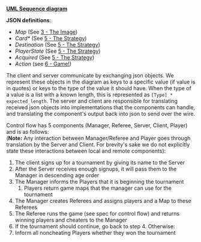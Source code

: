 **[UML Sequence diagram](https://github.ccs.neu.edu/CS4500-F21/great-falls/blob/master/Trains/Other/images/interaction_diagram_player_admins.svg)**

**JSON definitions**:
- _Map_ (See [3 - The Image](https://www.ccs.neu.edu/home/matthias/4500-f21/3.html))
- _Card*_ (See [5 - The Strategy](https://www.ccs.neu.edu/home/matthias/4500-f21/5.html#%28tech._card%2A%29))
- _Destination_ (See [5 - The Strategy](https://www.ccs.neu.edu/home/matthias/4500-f21/5.html#%28tech._card%2A%29))
- _PlayerState_ (See [5 - The Strategy](https://www.ccs.neu.edu/home/matthias/4500-f21/5.html#%28tech._card%2A%29))
- _Acquired_ (See [5 - The Strategy](https://www.ccs.neu.edu/home/matthias/4500-f21/5.html#%28tech._card%2A%29))
- _Action_ (see [6 - Game!](https://www.ccs.neu.edu/home/matthias/4500-f21/6.html))

The client and server communicate by exchanging json objects. We represent these 
objects in the diagram as keys to a specific value (if value is in quotes) or keys
to the type of the value it should have. When the type of a value is a list with
a known length, this is represented as `[Type] * expected_length`. The server and client are responsible
for translating received json objects into implementations that the components can handle,
and translating the component's output back into json to send over the wire.


Control flow has 5 components (Manager, Referee, Server, Client, Player) and is as follows:</br>
(**Note:** Any interaction between Manager/Referee and Player goes through translation
by the Server and Client. For brevity's sake we do not explicitly state these interactions between local and remote components):
1. The client signs up for a tournament by giving its name to the Server
2. After the Server receives enough signups, it will pass them to the Manager in descending age order
3. The Manager informs the Players that it is beginning the tournament
   1. Players return game maps that the manager can use for the tournament
4. The Manager creates Referees and assigns players and a Map to these Referees
5. The Referee runs the game (see spec for control flow) and returns winning players and cheaters to the Manager
6. If the tournament should continue, go back to step 4. Otherwise:
7. Inform all noncheating Players whether they won the tournament

